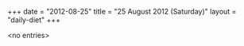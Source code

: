 +++
date = "2012-08-25"
title = "25 August 2012 (Saturday)"
layout = "daily-diet"
+++

\<no entries\>